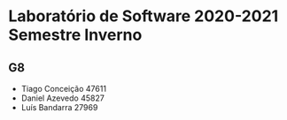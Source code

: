 # Laboratório de Software 2020-2021 Semestre Inverno

## G8
- Tiago Conceição	47611 
- Daniel Azevedo	45827 
- Luís Bandarra	27969 